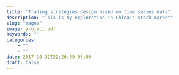 ```yaml
---
title: "Trading strategies design based on time series data"
description: "This is my exploration in China's stock market"
slug: "magna"
image: project.pdf
keywords: ""
categories: 
    - ""
    - ""
date: 2017-10-31T22:26:09-05:00
draft: false
---
```

